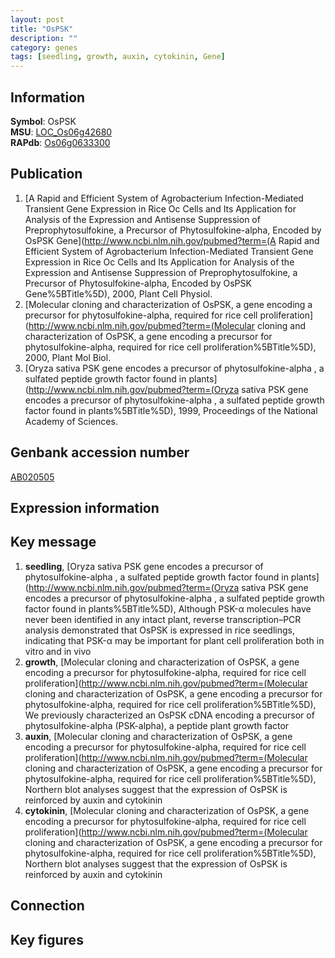 ```yaml
---
layout: post
title: "OsPSK"
description: ""
category: genes
tags: [seedling, growth, auxin, cytokinin, Gene]
---
```


## Information
__Symbol__: OsPSK  
__MSU__: [LOC_Os06g42680](http://rice.plantbiology.msu.edu/cgi-bin/ORF_infopage.cgi?orf=LOC_Os06g42680)  
__RAPdb__: [Os06g0633300](http://rapdb.dna.affrc.go.jp/viewer/gbrowse_details/irgsp1?name=Os06g0633300)  

## Publication
1. [A Rapid and Efficient System of Agrobacterium Infection-Mediated Transient Gene Expression in Rice Oc Cells and Its Application for Analysis of the Expression and Antisense Suppression of Preprophytosulfokine, a Precursor of Phytosulfokine-alpha, Encoded by OsPSK Gene](http://www.ncbi.nlm.nih.gov/pubmed?term=(A Rapid and Efficient System of Agrobacterium Infection-Mediated Transient Gene Expression in Rice Oc Cells and Its Application for Analysis of the Expression and Antisense Suppression of Preprophytosulfokine, a Precursor of Phytosulfokine-alpha, Encoded by OsPSK Gene%5BTitle%5D), 2000, Plant Cell Physiol.
2. [Molecular cloning and characterization of OsPSK, a gene encoding a precursor for phytosulfokine-alpha, required for rice cell proliferation](http://www.ncbi.nlm.nih.gov/pubmed?term=(Molecular cloning and characterization of OsPSK, a gene encoding a precursor for phytosulfokine-alpha, required for rice cell proliferation%5BTitle%5D), 2000, Plant Mol Biol.
3. [Oryza sativa PSK gene encodes a precursor of phytosulfokine-alpha , a sulfated peptide growth factor found in plants](http://www.ncbi.nlm.nih.gov/pubmed?term=(Oryza sativa PSK gene encodes a precursor of phytosulfokine-alpha , a sulfated peptide growth factor found in plants%5BTitle%5D), 1999, Proceedings of the National Academy of Sciences.

## Genbank accession number
[AB020505](http://www.ncbi.nlm.nih.gov/nuccore/AB020505)

## Expression information

## Key message
1. __seedling__, [Oryza sativa PSK gene encodes a precursor of phytosulfokine-alpha , a sulfated peptide growth factor found in plants](http://www.ncbi.nlm.nih.gov/pubmed?term=(Oryza sativa PSK gene encodes a precursor of phytosulfokine-alpha , a sulfated peptide growth factor found in plants%5BTitle%5D),  Although PSK-α molecules have never been identified in any intact plant, reverse transcription–PCR analysis demonstrated that OsPSK is expressed in rice seedlings, indicating that PSK-α may be important for plant cell proliferation both in vitro and in vivo
2. __growth__, [Molecular cloning and characterization of OsPSK, a gene encoding a precursor for phytosulfokine-alpha, required for rice cell proliferation](http://www.ncbi.nlm.nih.gov/pubmed?term=(Molecular cloning and characterization of OsPSK, a gene encoding a precursor for phytosulfokine-alpha, required for rice cell proliferation%5BTitle%5D), We previously characterized an OsPSK cDNA encoding a precursor of phytosulfokine-alpha (PSK-alpha), a peptide plant growth factor
3. __auxin__, [Molecular cloning and characterization of OsPSK, a gene encoding a precursor for phytosulfokine-alpha, required for rice cell proliferation](http://www.ncbi.nlm.nih.gov/pubmed?term=(Molecular cloning and characterization of OsPSK, a gene encoding a precursor for phytosulfokine-alpha, required for rice cell proliferation%5BTitle%5D),  Northern blot analyses suggest that the expression of OsPSK is reinforced by auxin and cytokinin
4. __cytokinin__, [Molecular cloning and characterization of OsPSK, a gene encoding a precursor for phytosulfokine-alpha, required for rice cell proliferation](http://www.ncbi.nlm.nih.gov/pubmed?term=(Molecular cloning and characterization of OsPSK, a gene encoding a precursor for phytosulfokine-alpha, required for rice cell proliferation%5BTitle%5D),  Northern blot analyses suggest that the expression of OsPSK is reinforced by auxin and cytokinin

## Connection

## Key figures


